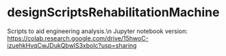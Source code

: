 # designScriptsRehabilitationMachine
Scripts to aid engineering analysis.\n
Jupyter notebook version: https://colab.research.google.com/drive/15hwoC-izuehkHvqCwJDukQbwlS3xbolc?usp=sharing
